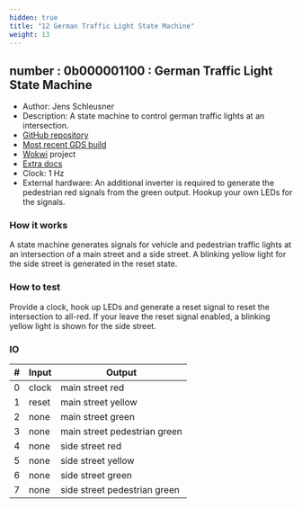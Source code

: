 ```yaml
---
hidden: true
title: "12 German Traffic Light State Machine"
weight: 13
---
```


## number : 0b000001100 : German Traffic Light State Machine

* Author: Jens Schleusner
* Description: A state machine to control german traffic lights at an intersection.
* [GitHub repository](https://github.com/JensIMS/tt02-trafficlight)
* [Most recent GDS build](https://github.com/JensIMS/tt02-trafficlight/actions/runs/3451257074)
* [Wokwi](https://wokwi.com/projects/347690870424732244) project
* [Extra docs]()
* Clock: 1 Hz
* External hardware: An additional inverter is required to generate the pedestrian red signals from the green output. Hookup your own LEDs for the signals.



### How it works

A state machine generates signals for vehicle and pedestrian traffic lights at an intersection of a main street and a side street. A blinking yellow light for the side street is generated in the reset state.

### How to test

Provide a clock, hook up LEDs and generate a reset signal to reset the intersection to all-red. If your leave the reset signal enabled, a blinking yellow light is shown for the side street.

### IO

| # | Input        | Output       |
|---|--------------|--------------|
| 0 | clock  | main street red |
| 1 | reset  | main street yellow |
| 2 | none  | main street green |
| 3 | none  | main street pedestrian green |
| 4 | none  | side street red |
| 5 | none  | side street yellow |
| 6 | none  | side street green |
| 7 | none  | side street pedestrian green |

